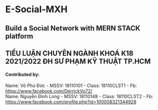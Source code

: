 # E-Social-MXH
## Build a Social Network with MERN STACK platform 
## TIỂU LUẬN CHUYÊN NGÀNH KHOÁ K18 2021/2022 ĐH SƯ PHẠM KỸ THUẬT TP.HCM

#### Contributed by:
Name: Võ Phú Đức - MSSV: 18110101 - Class: 18110CLST1 - Fb: https://www.facebook.com/DerrickVo72/
<br/>
Name: Nguyễn Đình Long - MSSV: 18110148 - Class: 18110CLST2 - Fb: https://www.facebook.com/profile.php?id=100008321344928
